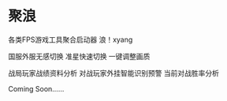 # 聚浪
各类FPS游戏工具聚合启动器 浪！xyang

国服外服无感切换 准星快速切换 一键调整画质

战局玩家战绩资料分析 对战玩家外挂智能识别预警 当前对战胜率分析

Coming Soon……
